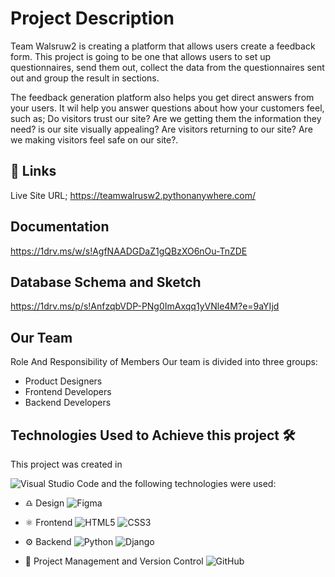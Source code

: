 # Project Description

Team Walsruw2 is creating a platform that allows users create a feedback form.
This project is going to be one that allows users to set up questionnaires, send them out, collect the data from the questionnaires sent out and group the result in sections.

The feedback generation platform also helps you get direct answers from your users. It wil help you answer questions about how your customers feel, such as;
Do visitors trust our site?
Are we getting them the information they need?
is our site visually appealing?
Are visitors returning to our site?
Are we making visitors feel safe on our site?.


## 🔗 Links
Live Site URL; https://teamwalrusw2.pythonanywhere.com/

## Documentation

https://1drv.ms/w/s!AgfNAADGDaZ1gQBzXO6nOu-TnZDE

## Database Schema and Sketch

https://1drv.ms/p/s!AnfzqbVDP-PNg0ImAxqq1yVNle4M?e=9aYIjd

## Our Team
Role And Responsibility of Members Our team is divided into three groups:

- Product Designers
- Frontend Developers
- Backend Developers

## Technologies Used to Achieve this project 🛠️

This project was created in

![Visual Studio Code](https://img.shields.io/badge/Visual%20Studio%20Code-0078d7.svg?style=for-the-badge&logo=visual-studio-code&logoColor=white)
and the following technologies were used:

- ♎ Design
  ![Figma](https://img.shields.io/badge/figma-%23F24E1E.svg?style=for-the-badge&logo=figma&logoColor=white)

- ⚛️ Frontend
  ![HTML5](https://img.shields.io/badge/html5-%23E34F26.svg?style=for-the-badge&logo=html5&logoColor=white)
  ![CSS3](https://img.shields.io/badge/css3-%231572B6.svg?style=for-the-badge&logo=css3&logoColor=white)
  

- ⚙️ Backend
  ![Python](https://img.shields.io/badge/python-3670A0?style=for-the-badge&logo=python&logoColor=ffdd54)
  ![Django](https://img.shields.io/badge/django-%23092E20.svg?style=for-the-badge&logo=django&logoColor=white)

- 🎡 Project Management and Version Control
  ![GitHub](https://img.shields.io/badge/github-%23121011.svg?style=for-the-badge&logo=github&logoColor=white)
